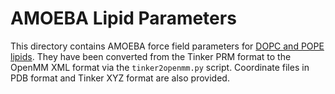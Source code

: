# AMOEBA Lipid Parameters

This directory contains AMOEBA force field parameters for [DOPC and POPE lipids](https://doi.org/10.1080/00268976.2018.1436201). They have been converted from the Tinker PRM format to the OpenMM XML format via the `tinker2openmm.py` script. Coordinate files in PDB format and Tinker XYZ format are also provided.
